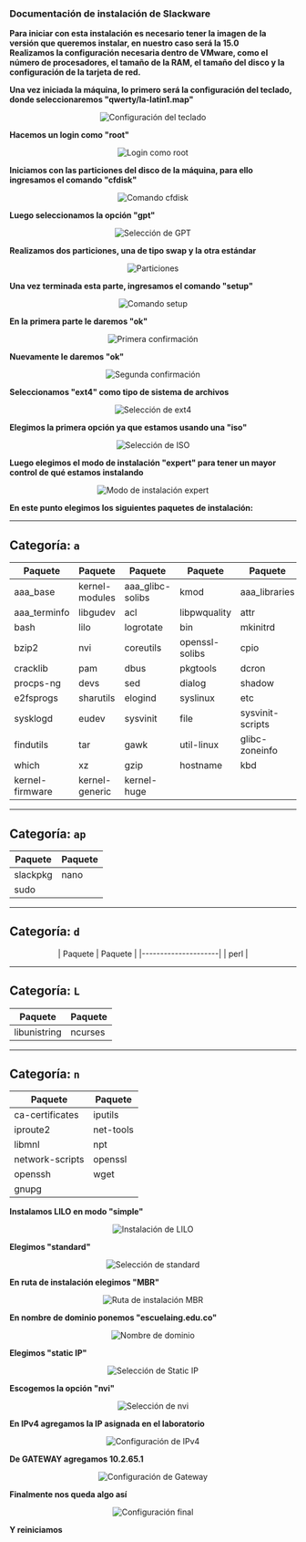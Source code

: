 ### Documentación de instalación de Slackware

**Para iniciar con esta instalación es necesario tener la imagen de la versión que queremos instalar, en nuestro caso será la 15.0**  
**Realizamos la configuración necesaria dentro de VMware, como el número de procesadores, el tamaño de la RAM, el tamaño del disco y la configuración de la tarjeta de red.**

**Una vez iniciada la máquina, lo primero será la configuración del teclado, donde seleccionaremos "qwerty/la-latin1.map"**

<div align="center">
<img src="https://github.com/user-attachments/assets/1a1fa3ac-d721-4968-a141-230de605ca0e" alt="Configuración del teclado">
</div>

**Hacemos un login como "root"**

<div align="center">
<img src="https://github.com/user-attachments/assets/5f489209-94c3-40e3-99b9-df2765859a71" alt="Login como root">
</div>

**Iniciamos con las particiones del disco de la máquina, para ello ingresamos el comando "cfdisk"**

<div align="center">
<img src="https://github.com/user-attachments/assets/1664db1f-5e2d-4365-a654-29ef52cb4614" alt="Comando cfdisk">
</div>

**Luego seleccionamos la opción "gpt"**

<div align="center">
<img src="https://github.com/user-attachments/assets/f88365bb-9a60-4dc9-a542-474a47a9ec83" alt="Selección de GPT">
</div>

**Realizamos dos particiones, una de tipo swap y la otra estándar**

<div align="center">
<img src="https://github.com/user-attachments/assets/c7c0cafe-17c6-43ff-a956-b23bd615727d" alt="Particiones">
</div>

**Una vez terminada esta parte, ingresamos el comando "setup"**

<div align="center">
<img src="https://github.com/user-attachments/assets/ba0f32a9-76a1-463e-a2e8-3cc6bad7ef06" alt="Comando setup">
</div>

**En la primera parte le daremos "ok"**

<div align="center">
<img src="https://github.com/user-attachments/assets/0a922213-5b51-4d34-955b-ab9b842a68bb" alt="Primera confirmación">
</div>

**Nuevamente le daremos "ok"**

<div align="center">
<img src="https://github.com/user-attachments/assets/6c71c867-99cb-46b5-a0db-8eb7f6ca4c14" alt="Segunda confirmación">
</div>

**Seleccionamos "ext4" como tipo de sistema de archivos**

<div align="center">
<img src="https://github.com/user-attachments/assets/f720471f-408f-4108-8664-294cf466ca0c" alt="Selección de ext4">
</div>

**Elegimos la primera opción ya que estamos usando una "iso"**

<div align="center">
<img src="https://github.com/user-attachments/assets/d7305195-2d0f-4eaf-aac4-380577152cbb" alt="Selección de ISO">
</div>

**Luego elegimos el modo de instalación "expert" para tener un mayor control de qué estamos instalando**

<div align="center">
<img src="https://github.com/user-attachments/assets/2322c88f-9bad-410b-a7db-c2d44378c405" alt="Modo de instalación expert">
</div>

**En este punto elegimos los siguientes paquetes de instalación:**

---

## Categoría: `a`

<div align="center">

| Paquete             | Paquete             | Paquete             | Paquete             | Paquete             |
|---------------------|---------------------|---------------------|---------------------|---------------------|
| aaa_base            | kernel-modules      | aaa_glibc-solibs    | kmod                | aaa_libraries       |
| aaa_terminfo        | libgudev            | acl                 | libpwquality        | attr                |
| bash                | lilo                | logrotate           | bin                 | mkinitrd            |
| bzip2               | nvi                 | coreutils           | openssl-solibs      | cpio                |
| cracklib            | pam                 | dbus                | pkgtools            | dcron               |
| procps-ng           | devs                | sed                 | dialog              | shadow              |
| e2fsprogs           | sharutils           | elogind             | syslinux            | etc                 |
| sysklogd            | eudev               | sysvinit            | file                | sysvinit-scripts    |
| findutils           | tar                 | gawk                | util-linux          | glibc-zoneinfo      |
| which               | xz                  | gzip                | hostname            | kbd                 |
| kernel-firmware     | kernel-generic      | kernel-huge         |                     |                     |

</div>

---

## Categoría: `ap`

<div align="center">

| Paquete             | Paquete             |
|---------------------|---------------------|
| slackpkg            | nano                |
| sudo                |                     |

</div>

---

## Categoría: `d`

<div align="center">

| Paquete             | Paquete             |
|---------------------|
| perl                |

</div>

---

## Categoría: `L`

<div align="center">

| Paquete             | Paquete             |
|---------------------|---------------------|
| libunistring       | ncurses             |

</div>

---

## Categoría: `n`

<div align="center">

| Paquete             | Paquete             |
|---------------------|---------------------|
| ca-certificates     | iputils             |
| iproute2            | net-tools           |
| libmnl              | npt                 |
| network-scripts     | openssl             |
| openssh             | wget                |
| gnupg               |                     |

</div>

**Instalamos LILO en modo "simple"**

<div align="center">
<img src="https://github.com/user-attachments/assets/8ba0f6a4-6013-47ab-9d86-50ff7de2b49f" alt="Instalación de LILO">
</div>

**Elegimos "standard"**

<div align="center">
<img src="https://github.com/user-attachments/assets/4229b57c-53a9-46dc-b0d2-78ad3f545b72" alt="Selección de standard">
</div>

**En ruta de instalación elegimos "MBR"**

<div align="center">
<img src="https://github.com/user-attachments/assets/edf633b7-e019-46dd-8927-722168749182" alt="Ruta de instalación MBR">
</div>

**En nombre de dominio ponemos "escuelaing.edu.co"**

<div align="center">
<img src="https://github.com/user-attachments/assets/7ec05c4d-4b27-45ed-8250-3d6c16c62c07" alt="Nombre de dominio">
</div>

**Elegimos "static IP"**

<div align="center">
<img src="https://github.com/user-attachments/assets/f94660fb-f22d-49aa-a655-997a059082e3" alt="Selección de Static IP">
</div>

**Escogemos la opción "nvi"**

<div align="center">
<img src="https://github.com/user-attachments/assets/9ac6b648-8c78-4b8c-92dd-67899c5bd158" alt="Selección de nvi">
</div>

**En IPv4 agregamos la IP asignada en el laboratorio**

<div align="center">
<img src="https://github.com/user-attachments/assets/5029ff7f-61c0-4bf8-a450-56698cd15e9e" alt="Configuración de IPv4">
</div>

**De GATEWAY agregamos 10.2.65.1**

<div align="center">
<img src="https://github.com/user-attachments/assets/abc2f6f2-c2d9-44bd-a272-f82b2f9acda4" alt="Configuración de Gateway">
</div>

**Finalmente nos queda algo así**

<div align="center">
<img src="https://github.com/user-attachments/assets/1ef3b218-58b4-4e67-adf5-d1644548f759" alt="Configuración final">
</div>

**Y reiniciamos**
